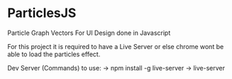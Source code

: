 # ParticlesJS
Particle Graph Vectors For UI Design done in Javascript

For this project it is required to have a Live Server or else chrome wont be able to load the particles effect.

Dev Server (Commands) to use: 
-> npm install -g live-server
-> live-server
